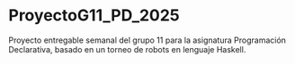 # ProyectoG11_PD_2025
Proyecto entregable semanal del grupo 11 para la asignatura Programación Declarativa, basado en un torneo de robots en lenguaje Haskell.
